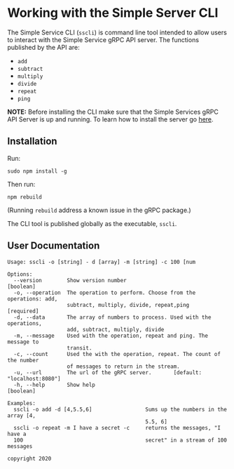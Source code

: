 # Working with the Simple Server CLI

The Simple Service CLI (`sscli`) is command line tool intended to allow users to interact with the Simple Service gRPC API server. The functions published by the API are:

* `add`
* `subtract`
* `multiply`
* `divide`
* `repeat`
* `ping`


**NOTE:** Before installing the CLI make sure that the Simple Services gRPC API Server is up and running. To learn how to install the server go [here](../server/readme.md).

## Installation

Run:

`sudo npm install -g`

Then run:

`npm rebuild`

(Running `rebuild` address a known issue in the gRPC package.)

The CLI tool is published globally as the executable, `sscli`.

## User Documentation

```text
Usage: sscli -o [string] - d [array] -m [string] -c 100 [num

Options:
  --version        Show version number                                 [boolean]
  -o, --operation  The operation to perform. Choose from the operations: add,
                   subtract, multiply, divide, repeat,ping            [required]
  -d, --data       The array of numbers to process. Used with the operations,
                   add, subtract, multiply, divide
  -m, --message    Used with the operation, repeat and ping. The message to
                   transit.
  -c, --count      Used the with the operation, repeat. The count of the number
                   of messages to return in the stream.
  -u, --url        The url of the gRPC server.       [default: "localhost:8080"]
  -h, --help       Show help                                           [boolean]

Examples:
  sscli -o add -d [4,5.5,6]                 Sums up the numbers in the array [4,
                                            5.5, 6]
  sscli -o repeat -m I have a secret -c     returns the messages, "I have a
  100                                       secret" in a stream of 100 messages

copyright 2020
```
